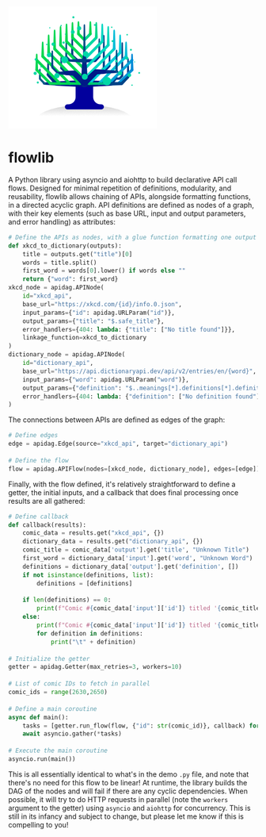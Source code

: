 ![apidag logo](img/apidag.png)

# flowlib

A Python library using asyncio and aiohttp to build declarative API call flows. Designed for minimal repetition of definitions, modularity, and reusability, flowlib allows chaining of APIs, alongside formatting functions, in a directed acyclic graph. API definitions are defined as nodes of a graph, with their key elements (such as base URL, input and output parameters, and error handling) as attributes:

```python
# Define the APIs as nodes, with a glue function formatting one output into the next input
def xkcd_to_dictionary(outputs):
    title = outputs.get("title")[0]
    words = title.split()
    first_word = words[0].lower() if words else ""
    return {"word": first_word}
xkcd_node = apidag.APINode(
    id="xkcd_api",
    base_url="https://xkcd.com/{id}/info.0.json",
    input_params={"id": apidag.URLParam("id")},
    output_params={"title": "$.safe_title"},
    error_handlers={404: lambda: {"title": ["No title found"]}},
    linkage_function=xkcd_to_dictionary
)
dictionary_node = apidag.APINode(
    id="dictionary_api",
    base_url="https://api.dictionaryapi.dev/api/v2/entries/en/{word}",
    input_params={"word": apidag.URLParam("word")},
    output_params={"definition": "$..meanings[*].definitions[*].definition"},
    error_handlers={404: lambda: {"definition": ["No definition found"]}}
)
```

The connections between APIs are defined as edges of the graph:
```python
# Define edges
edge = apidag.Edge(source="xkcd_api", target="dictionary_api")

# Define the flow
flow = apidag.APIFlow(nodes=[xkcd_node, dictionary_node], edges=[edge])
```

Finally, with the flow defined, it's relatively straightforward to define a getter, the initial inputs, and a callback that does final processing once results are all gathered:
```python
# Define callback
def callback(results):
    comic_data = results.get("xkcd_api", {})
    dictionary_data = results.get("dictionary_api", {})
    comic_title = comic_data['output'].get('title', "Unknown Title")
    first_word = dictionary_data['input'].get('word', "Unknown Word")
    definitions = dictionary_data['output'].get('definition', [])
    if not isinstance(definitions, list):
        definitions = [definitions]

    if len(definitions) == 0:
        print(f"Comic #{comic_data['input']['id']} titled '{comic_title}' has its first word '{first_word}' undefined.")
    else:
        print(f"Comic #{comic_data['input']['id']} titled '{comic_title}' has its first word '{first_word}' defined as:")
        for definition in definitions:
            print("\t" + definition)

# Initialize the getter
getter = apidag.Getter(max_retries=3, workers=10)

# List of comic IDs to fetch in parallel
comic_ids = range(2630,2650)

# Define a main coroutine
async def main():
    tasks = [getter.run_flow(flow, {"id": str(comic_id)}, callback) for comic_id in comic_ids]
    await asyncio.gather(*tasks)

# Execute the main coroutine
asyncio.run(main())
```

This is all essentially identical to what's in the demo `.py` file, and note that there's no need for this flow to be linear! At runtime, the library builds the DAG of the nodes and will fail if there are any cyclic dependencies. When possible, it will try to do HTTP requests in parallel (note the `workers` argument to the getter) using `asyncio` and `aiohttp` for concurrency. This is still in its infancy and subject to change, but please let me know if this is compelling to you!
